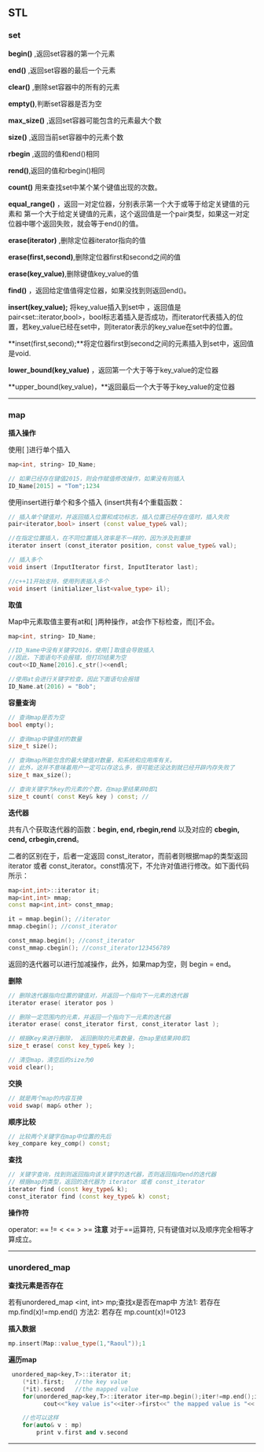 ## STL

### set

**begin()** ,返回set容器的第一个元素

**end()**  ,返回set容器的最后一个元素

**clear()**   ,删除set容器中的所有的元素

**empty()**,判断set容器是否为空

**max_size()** ,返回set容器可能包含的元素最大个数

**size()**  ,返回当前set容器中的元素个数

**rbegin** ,返回的值和end()相同

**rend()**,返回的值和rbegin()相同

**count()** 用来查找set中某个某个键值出现的次数。

**equal_range()** ，返回一对定位器，分别表示第一个大于或等于给定关键值的元素和 第一个大于给定关键值的元素，这个返回值是一个pair类型，如果这一对定位器中哪个返回失败，就会等于end()的值。

**erase(iterator)** ,删除定位器iterator指向的值

**erase(first,second)**,删除定位器first和second之间的值

**erase(key_value)**,删除键值key_value的值

**find()** ，返回给定值值得定位器，如果没找到则返回end()。

**insert(key_value);** 将key_value插入到set中 ，返回值是pair<set<int>::iterator,bool>，bool标志着插入是否成功，而iterator代表插入的位置，若key_value已经在set中，则iterator表示的key_value在set中的位置。

**inset(first,second);**将定位器first到second之间的元素插入到set中，返回值是void.

**lower_bound(key_value)** ，返回第一个大于等于key_value的定位器

**upper_bound(key_value)，**返回最后一个大于等于key_value的定位器

---

### map

**插入操作**

使用[ ]进行单个插入

```c++
map<int, string> ID_Name;

// 如果已经存在键值2015，则会作赋值修改操作，如果没有则插入
ID_Name[2015] = "Tom";1234
```

使用insert进行单个和多个插入 (insert共有4个重载函数：

```c++
// 插入单个键值对，并返回插入位置和成功标志，插入位置已经存在值时，插入失败
pair<iterator,bool> insert (const value_type& val);

//在指定位置插入，在不同位置插入效率是不一样的，因为涉及到重排
iterator insert (const_iterator position, const value_type& val);

// 插入多个
void insert (InputIterator first, InputIterator last);

//c++11开始支持，使用列表插入多个   
void insert (initializer_list<value_type> il);
```

**取值**

Map中元素取值主要有at和[ ]两种操作，at会作下标检查，而[]不会。

```c++
map<int, string> ID_Name;

//ID_Name中没有关键字2016，使用[]取值会导致插入
//因此，下面语句不会报错，但打印结果为空
cout<<ID_Name[2016].c_str()<<endl;

//使用at会进行关键字检查，因此下面语句会报错
ID_Name.at(2016) = "Bob";
```

**容量查询**

```c++
// 查询map是否为空
bool empty();

// 查询map中键值对的数量
size_t size();

// 查询map所能包含的最大键值对数量，和系统和应用库有关。
// 此外，这并不意味着用户一定可以存这么多，很可能还没达到就已经开辟内存失败了
size_t max_size();

// 查询关键字为key的元素的个数，在map里结果非0即1
size_t count( const Key& key ) const; //
```

**迭代器**

共有八个获取迭代器的函数：**begin, end, rbegin,rend** 以及对应的 **cbegin, cend, crbegin,crend**。

二者的区别在于，后者一定返回 const_iterator，而前者则根据map的类型返回iterator 或者 const_iterator。const情况下，不允许对值进行修改。如下面代码所示：

```c++
map<int,int>::iterator it;
map<int,int> mmap;
const map<int,int> const_mmap;

it = mmap.begin(); //iterator
mmap.cbegin(); //const_iterator

const_mmap.begin(); //const_iterator
const_mmap.cbegin(); //const_iterator123456789
```

返回的迭代器可以进行加减操作，此外，如果map为空，则 begin = end。

 **删除**

```c++
// 删除迭代器指向位置的键值对，并返回一个指向下一元素的迭代器
iterator erase( iterator pos )

// 删除一定范围内的元素，并返回一个指向下一元素的迭代器
iterator erase( const_iterator first, const_iterator last );

// 根据Key来进行删除， 返回删除的元素数量，在map里结果非0即1
size_t erase( const key_type& key );

// 清空map，清空后的size为0
void clear();
```

**交换**

```c++
// 就是两个map的内容互换
void swap( map& other );
```

**顺序比较**

```c++
// 比较两个关键字在map中位置的先后
key_compare key_comp() const;
```

**查找**

```c++
// 关键字查询，找到则返回指向该关键字的迭代器，否则返回指向end的迭代器
// 根据map的类型，返回的迭代器为 iterator 或者 const_iterator
iterator find (const key_type& k);
const_iterator find (const key_type& k) const;
```

**操作符**

operator: == != < <= > >=
**注意** 对于==运算符, 只有键值对以及顺序完全相等才算成立。

---

### unordered_map

**查找元素是否存在**

若有unordered_map <int, int> mp;查找x是否在map中
    方法1:  若存在  mp.find(x)!=mp.end()
    方法2:  若存在  mp.count(x)!=0123

**插入数据**

```c++
mp.insert(Map::value_type(1,"Raoul"));1
```

**遍历map**

```c++
 unordered_map<key,T>::iterator it;
    (*it).first;   //the key value
    (*it).second   //the mapped value
    for(unordered_map<key,T>::iterator iter=mp.begin();iter!=mp.end();iter++)
          cout<<"key value is"<<iter->first<<" the mapped value is "<< iter->second;

    //也可以这样
    for(auto& v : mp)
        print v.first and v.second
```

---